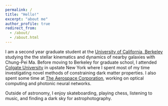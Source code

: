 ```yaml
---
permalink: /
title: "Hello!"
excerpt: "about me"
author_profile: true
redirect_from: 
  - /about/
  - /about.html
---
```



I am a second year graduate student at the [University of California, Berkeley](https://astro.berkeley.edu/) studying the the stellar kinematics and dynamics of nearby galaxies with Chung-Pei Ma. Before moving to Berkeley for graduate school, I attended [Colgate University](https://observatory.colgate.edu/) in upstate New York where I spent most of my time investigating novel methods of constraining dark matter properties. I also spent some time at [The Aerospace Corporation](https://aerospace.org/), working on optical computing and photonic neural networks. 

Outside of astronomy, I enjoy skateboarding, playing chess, listening to music, and finding a dark sky for astrophotography. 
